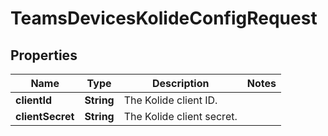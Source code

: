 

# TeamsDevicesKolideConfigRequest


## Properties

| Name | Type | Description | Notes |
|------------ | ------------- | ------------- | -------------|
|**clientId** | **String** | The Kolide client ID. |  |
|**clientSecret** | **String** | The Kolide client secret. |  |



